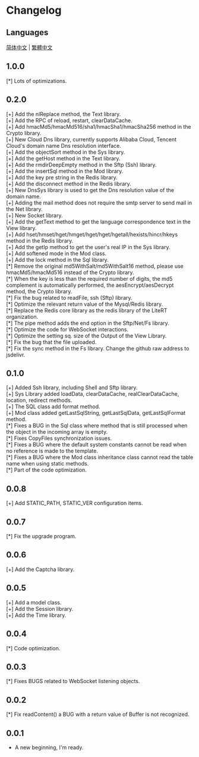 # Changelog

## Languages

[简体中文](./CHANGELOG.sc.md) | [繁體中文](./CHANGELOG.tc.md)

## 1.0.0

[\*] Lots of optimizations.

## 0.2.0

[+] Add the nlReplace method, the Text library.  
[+] Add the RPC of reload, restart, clearDataCache.  
[+] Add hmacMd5/hmacMd516/sha1/hmacSha1/hmacSha256 method in the Crypto library.  
[+] New Cloud Dns library, currently supports Alibaba Cloud, Tencent Cloud's domain name Dns resolution interface.  
[+] Add the objectSort method in the Sys library.  
[+] Add the getHost method in the Text library.  
[+] Add the rmdirDeepEmpty method in the Sftp (Ssh) library.  
[+] Add the insertSql method in the Mod library.  
[+] Add the key pre string in the Redis library.  
[+] Add the disconnect method in the Redis library.  
[+] New DnsSys library is used to get the Dns resolution value of the domain name.  
[+] Adding the mail method does not require the smtp server to send mail in the Net library.  
[+] New Socket library.  
[+] Add the getText method to get the language correspondence text in the View library.  
[+] Add hset/hmset/hget/hmget/hget/hget/hgetall/hexists/hincr/hkeys method in the Redis library.  
[+] Add the getIp method to get the user's real IP in the Sys library.  
[+] Add softened mode in the Mod class.  
[+] Add the lock method in the Sql library.  
[\*] Remove the original md5WithSalt/md5WithSalt16 method, please use hmacMd5/hmacMd516 instead of the Crypto library.  
[\*] When the key is less than the required number of digits, the md5 complement is automatically performed, the aesEncrypt/aesDecrypt method, the Crypto library.  
[\*] Fix the bug related to readFile, ssh (Sftp) library.  
[\*] Optimize the relevant return value of the Mysql/Redis library.  
[\*] Replace the Redis core library as the redis library of the LiteRT organization.  
[\*] The pipe method adds the end option in the Sftp/Net/Fs library.  
[\*] Optimize the code for WebSocket interactions.  
[\*] Optimize the setting sq. size of the Output of the View Library.  
[\*] Fix the bug that the file uploaded.  
[\*] Fix the sync method in the Fs library. Change the github raw address to jsdelivr.

## 0.1.0

[+] Added Ssh library, including Shell and Sftp library.  
[+] Sys Library added loadData, clearDataCache, realClearDataCache, location, redirect methods.  
[+] The SQL class add format method.  
[+] Mod class added getLastSqlString, getLastSqlData, getLastSqlFormat method.  
[\*] Fixes a BUG in the Sql class where method that is still processed when the object in the incoming array is empty.  
[\*] Fixes CopyFiles synchronization issues.  
[\*] Fixes a BUG where the default system constants cannot be read when no reference is made to the template.  
[\*] Fixes a BUG where the Mod class inheritance class cannot read the table name when using static methods.  
[\*] Part of the code optimization.

## 0.0.8

[+] Add STATIC_PATH, STATIC_VER configuration items.

## 0.0.7

[\*] Fix the upgrade program.

## 0.0.6

[+] Add the Captcha library.

## 0.0.5

[+] Add a model class.  
[+] Add the Session library.  
[+] Add the Time library.

## 0.0.4

[\*] Code optimization.

## 0.0.3

[\*] Fixes BUGS related to WebSocket listening objects.

## 0.0.2

[\*] Fix readContent() a BUG with a return value of Buffer is not recognized.

## 0.0.1

- A new beginning, I'm ready.